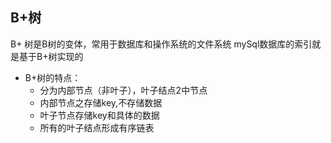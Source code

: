 ## B+树
B+ 树是B树的变体，常用于数据库和操作系统的文件系统
mySql数据库的索引就是基于B+树实现的

- B+树的特点：
  - 分为内部节点（非叶子），叶子结点2中节点
  - 内部节点之存储key,不存储数据
  - 叶子节点存储key和具体的数据
  - 所有的叶子结点形成有序链表